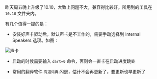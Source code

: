 昨天周五晚上升级了10.10，大致上问题不大，兼容得比较好。所用到的工具在 `10.10` 文件夹内。

有几个值得一提的是：

*	安装好声卡驱动后，默认声卡是不工作的，需要手动选择到 Internal Speakers 选项。如图：

![声卡](images/Snip20141018_1.png)

*	启动的时候需要输入 `dart=0` 命令，否则会一直卡在启动进度跳处

*	常用的翻译软件 `有道词典` 闪退，估计不会再更新了，要更新也早更新了